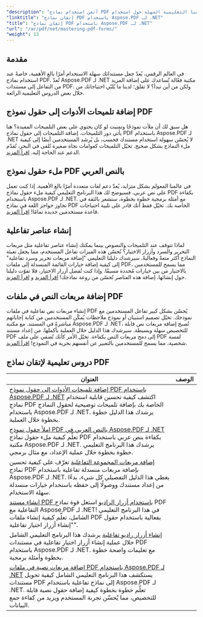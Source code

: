```yaml
---
"description": "أتقن استخدام نماذج PDF مع دروسنا التعليمية السهلة حول استخدام Aspose.PDF لـ .NET. تعلم كيفية إضافة تلميحات الأدوات، وملء الحقول، وإنشاء مكونات تفاعلية."
"linktitle": "إتقان نماذج PDF باستخدام Aspose.PDF لـ .NET"
"title": "إتقان نماذج PDF باستخدام Aspose.PDF لـ .NET"
"url": "/ar/pdf/net/mastering-pdf-forms/"
"weight": 13
---
```


## مقدمة

في العالم الرقمي، يُعدّ جعل مستنداتك سهلة الاستخدام أمرًا بالغ الأهمية، خاصةً عند استخدام نماذج PDF. تُعدّ Aspose.PDF لـ .NET مكتبة فعّالة تُساعدك على إضافة المزيد من التفاعل إلى مستندات PDF. ولكن من أين تبدأ؟ لا تقلق؛ لدينا ما يُلبّي احتياجاتك من خلال بعض الدروس التعليمية الرائعة.

## إضافة تلميحات الأدوات إلى حقول نموذج PDF

هل سبق لك أن ملأت نموذجًا وتمنيت لو كان يحتوي على بعض التلميحات المفيدة؟ هنا يأتي دور التلميحات. إضافة التلميحات إلى حقول نماذج PDF باستخدام Aspose.PDF لـ .NET لا يُحسّن سهولة استخدام مستندك فحسب، بل يُرشد المستخدمين أيضًا إلى كيفية ملء النماذج بشكل صحيح. تخيّل التلميحات كعوامات نجاة صغيرة تُلقى في البحر، تُقدّم الدعم عند الحاجة إليه. [اقرأ المزيد](./adding-tooltips-to-pdf-form-fields/).

## ملء حقول نموذج PDF بالنص العربي

في عالمنا المعولم بشكل متزايد، يُعدّ دعم لغات متعددة أمرًا بالغ الأهمية. إذا كنت تعمل على نص عربي، فسيوضح لك هذا البرنامج التعليمي كيفية ملء حقول نماذج PDF بكفاءة باستخدام Aspose.PDF لـ .NET. مع أمثلة برمجية خطوة بخطوة، ستشعر بالثقة في تجاوز حواجز اللغة في نماذج PDF الخاصة بك. تخيّل فقط أنك قادر على تلبية احتياجات قاعدة مستخدمين جديدة تمامًا! [اقرأ المزيد](./fill-pdf-form-fields-with-arabic-text/).

## إنشاء عناصر تفاعلية

لماذا تتوقف عند التلميحات والنصوص بينما يمكنك إنشاء عناصر تفاعلية مثل مربعات التحرير والسرد وأزرار الاختيار؟ تُحسّن هذه الميزات تفاعل المستخدم، مما يجعل تعبئة النماذج أكثر متعةً وفعاليةً. سيرشدك دليلنا التعليمي "إضافة مربعات تحرير وسرد تفاعلية" إلى كيفية إضافة خيارات القائمة المنسدلة إلى ملفات PDF، مما يسمح للمستخدمين بالاختيار من بين خيارات مُحددة مسبقًا. وإذا كنت تُفضل أزرار الاختيار، فلا تفوّت دليلنا حول إنشائها. إضافة هذه العناصر تُحسّن من روعة نماذجك! [اقرأ المزيد](./add-interactive-combo-boxes/) و [اقرأ المزيد](./create-interactive-radio-buttons/).


## إضافة مربعات النص في ملفات PDF

إنشاء مربعات نص تفاعلية في ملفات PDF يُحسّن بشكل كبير تفاعل المستخدمين مع نموذجك. تخيّل تصميم استبيان أو نموذج ملاحظات يُمكّن المستخدمين من كتابة إجاباتهم مباشرةً في المستند. مع مكتبة Aspose.PDF لـ .NET، تُصبح إضافة مربعات نص قابلة للتخصيص سهلة وبسيطة. سيرشدك هذا الدليل خلال العملية بأكملها، من إعداد مستند PDF إلى دمج مربعات النص بكفاءة. تخيّل الأمر كأنك تُضفي على ملف PDF لمسة شخصية، مما يسمح للمستخدمين بالتعبير عن أنفسهم بحرية في النموذج! [اقرأ المزيد](./adding-text-boxes/).

## دروس تعليمية لإتقان نماذج PDF
| العنوان | الوصف |
| --- | --- | 
| [إضافة تلميحات الأدوات إلى حقول نموذج PDF باستخدام Aspose.PDF لـ .NET](./adding-tooltips-to-pdf-form-fields/) اكتشف كيفية تحسين قابلية استخدام نماذج PDF الخاصة بك بإضافة تلميحات توضيحية لحقول النماذج باستخدام Aspose.PDF لـ .NET. يرشدك هذا الدليل خطوة بخطوة خلال العملية.  
| [املأ حقول نموذج PDF بالنص العربي في Aspose.PDF لـ .NET](./fill-pdf-form-fields-with-arabic-text/) تعلّم كيفية ملء حقول نماذج PDF بكفاءة بنص عربي باستخدام مكتبة Aspose.PDF لـ .NET. يرشدك هذا البرنامج التعليمي خطوة بخطوة خلال عملية الإعداد، مع مثال برمجي.  
| [إضافة مربعات المجموعة التفاعلية](./add-interactive-combo-boxes/) تعرّف على كيفية تحسين نماذج PDF بإضافة مربعات منسدلة تفاعلية باستخدام Aspose.PDF لـ .NET. يغطي هذا الدليل التفصيلي كل شيء، بدءًا من إعداد مستندك ووصولًا إلى حفظه باستخدام خيارات منسدلة سهلة الاستخدام.  
| [إنشاء مستند PDF باستخدام أزرار الراديو](./creating-pdf-document-with-radio-buttons/) استغل قوة نماذج PDF التفاعلية مع Aspose.PDF لـ .NET! في هذا البرنامج التعليمي الشامل، تعلّم كيفية إنشاء ملفات PDF بفعالية باستخدام حقول "إنشاء أزرار اختيار تفاعلية".  
| [إنشاء أزرار راديو تفاعلية](./create-interactive-radio-buttons/) يرشدك هذا البرنامج التعليمي الشامل خلال عملية إنشاء أزرار اختيار تفاعلية في مستندات PDF باستخدام Aspose.PDF لـ .NET. مع تعليمات واضحة خطوة بخطوة وأمثلة برمجية.  
| [إضافة مربعات نصية في ملفات PDF باستخدام Aspose.PDF لـ .NET](./adding-text-boxes/) يستكشف هذا البرنامج التعليمي الشامل كيفية تحويل مستندات PDF إلى نماذج تفاعلية باستخدام Aspose.PDF لـ .NET. تعلّم خطوة بخطوة كيفية إضافة حقول نصية قابلة للتخصيص، مما يُحسّن تجربة المستخدم ويزيد من كفاءة جمع البيانات.